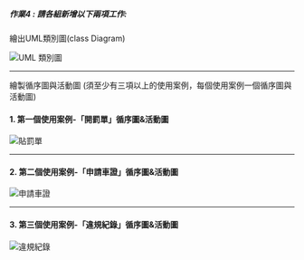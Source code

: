 ##### 作業4 : 請各組新增以下兩項工作: 

繪出UML類別圖(class Diagram)

![UML 類別圖](https://user-images.githubusercontent.com/94920331/200112738-615eb1b0-6823-49c3-93ae-e17f9ae1da20.png)

---
繪製循序圖與活動圖 (須至少有三項以上的使用案例，每個使用案例一個循序圖與活動圖)

#### 1. 第一個使用案例-「開罰單」循序圖&活動圖 

![貼罰單](https://user-images.githubusercontent.com/94920331/200113899-b2b4b7b1-473b-4b11-8558-3d98a5cc8343.png)

---

#### 2. 第二個使用案例-「申請車證」循序圖&活動圖 

![申請車證](https://user-images.githubusercontent.com/94920331/200113922-c55d4aeb-d657-4156-b026-9e09296379d2.png)

---

#### 3. 第三個使用案例-「違規紀錄」循序圖&活動圖 

![違規紀錄](https://user-images.githubusercontent.com/94920331/200113969-84d1882b-7f83-4502-bd3a-511792d912da.png)

